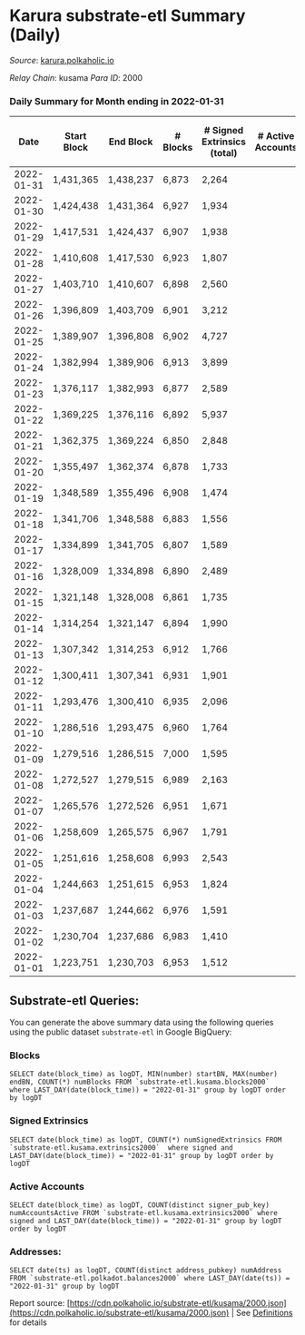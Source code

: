 # Karura substrate-etl Summary (Daily)

_Source_: [karura.polkaholic.io](https://karura.polkaholic.io)

*Relay Chain*: kusama
*Para ID*: 2000



### Daily Summary for Month ending in 2022-01-31


| Date | Start Block | End Block | # Blocks | # Signed Extrinsics (total) | # Active Accounts | # Passive | # New | # Addresses with Balances | # Events | # Transfers | # XCM Transfers In | # XCM Transfers Out |
| ---- | ----------- | --------- | -------- | --------------------------- | ----------------- | --------- | ----- | ------------------------- | -------- | ----------- | ------------------ | ------------------- |
| 2022-01-31 | 1,431,365 | 1,438,237 | 6,873  | 2,264 |  |  |  | 77,495 | 119,020 | 21,971 ($1,691,894.09) | 71 ($138,420.90) | 57 ($182,836.12) |
| 2022-01-30 | 1,424,438 | 1,431,364 | 6,927  | 1,934 |  |  |  | 70,168 | 84,052 | 13,179 ($2,191,529.78) | 109 ($234,767.03) | 79 ($163,065.39) |
| 2022-01-29 | 1,417,531 | 1,424,437 | 6,907  | 1,938 |  |  |  | 70,151 | 83,915 | 13,080 ($1,921,102.57) | 92 ($175,458.58) | 82 ($360,060.41) |
| 2022-01-28 | 1,410,608 | 1,417,530 | 6,923  | 1,807 |  |  |  | 70,129 | 82,874 | 12,911 ($1,660,370.45) | 93 ($184,493.02) | 63 ($137,404.19) |
| 2022-01-27 | 1,403,710 | 1,410,607 | 6,898  | 2,560 |  |  |  | 70,115 | 89,000 | 14,162 ($5,580,048.65) | 138 ($328,878.07) | 118 ($601,313.21) |
| 2022-01-26 | 1,396,809 | 1,403,709 | 6,901  | 3,212 |  |  |  | 70,080 | 93,851 | 15,192 ($4,484,069.76) | 154 ($322,256.26) | 177 ($624,367.98) |
| 2022-01-25 | 1,389,907 | 1,396,808 | 6,902  | 4,727 |  |  |  | 70,055 | 103,487 | 16,312 ($10,957,425.04) | 346 ($1,690,286.51) | 267 ($1,418,613.24) |
| 2022-01-24 | 1,382,994 | 1,389,906 | 6,913  | 3,899 |  |  |  | 69,971 | 96,564 | 14,031 ($6,522,500.08) | 434 ($1,548,571.83) | 178 ($496,668.36) |
| 2022-01-23 | 1,376,117 | 1,382,993 | 6,877  | 2,589 |  |  |  | 69,870 | 85,269 | 12,184 ($4,227,889.96) | 176 ($488,893.24) | 97 ($271,845.65) |
| 2022-01-22 | 1,369,225 | 1,376,116 | 6,892  | 5,937 |  |  |  | 69,807 | 112,019 | 17,195 ($28,736,158.19) | 441 ($1,958,092.24) | 394 ($2,141,674.04) |
| 2022-01-21 | 1,362,375 | 1,369,224 | 6,850  | 2,848 |  |  |  |  | 87,563 | 12,903 ($17,007,366.82) | 170 ($578,280.05) | 155 ($1,330,822.42) |
| 2022-01-20 | 1,355,497 | 1,362,374 | 6,878  | 1,733 |  |  |  | 69,744 | 78,986 | 11,283 ($1,831,420.15) | 80 ($203,351.47) | 102 ($2,519,713.08) |
| 2022-01-19 | 1,348,589 | 1,355,496 | 6,908  | 1,474 |  |  |  | 69,702 | 77,326 | 10,992 ($3,747,058.45) | 73 ($227,839.01) | 75 ($79,843.18) |
| 2022-01-18 | 1,341,706 | 1,348,588 | 6,883  | 1,556 |  |  |  | 69,677 | 77,848 | 10,990 ($2,515,166.24) | 70 ($356,795.71) | 85 ($150,504.33) |
| 2022-01-17 | 1,334,899 | 1,341,705 | 6,807  | 1,589 |  |  |  | 69,649 | 77,304 | 10,918 ($8,579,946.75) | 82 ($235,310.64) | 77 ($143,659.30) |
| 2022-01-16 | 1,328,009 | 1,334,898 | 6,890  | 2,489 |  |  |  | 69,619 | 81,919 | 11,199 ($2,378,010.75) | 77 ($182,404.61) | 82 ($274,929.80) |
| 2022-01-15 | 1,321,148 | 1,328,008 | 6,861  | 1,735 |  |  |  | 69,605 | 78,841 | 11,183 ($1,735,865.50) | 71 ($158,514.08) | 95 ($443,045.80) |
| 2022-01-14 | 1,314,254 | 1,321,147 | 6,894  | 1,990 |  |  |  | 69,545 | 81,366 | 11,860 ($1,865,172.33) | 83 ($163,813.56) | 123 ($422,102.55) |
| 2022-01-13 | 1,307,342 | 1,314,253 | 6,912  | 1,766 |  |  |  | 69,501 | 79,836 | 11,413 ($2,413,709.23) | 85 ($156,522.90) | 100 ($653,374.09) |
| 2022-01-12 | 1,300,411 | 1,307,341 | 6,931  | 1,901 |  |  |  | 69,485 | 81,051 | 11,673 ($3,775,860.06) | 87 ($179,315.48) | 116 ($341,014.05) |
| 2022-01-11 | 1,293,476 | 1,300,410 | 6,935  | 2,096 |  |  |  | 69,459 | 82,648 | 11,984 ($9,448,905.42) | 104 ($427,498.79) | 122 ($418,838.62) |
| 2022-01-10 | 1,286,516 | 1,293,475 | 6,960  | 1,764 |  |  |  | 69,424 | 80,308 | 11,547 ($2,912,740.80) | 104 ($309,641.56) | 84 ($201,517.36) |
| 2022-01-09 | 1,279,516 | 1,286,515 | 7,000  | 1,595 |  |  |  | 69,402 | 79,487 | 11,327 ($4,379,337.40) | 86 ($242,452.83) | 92 ($257,906.74) |
| 2022-01-08 | 1,272,527 | 1,279,515 | 6,989  | 2,163 |  |  |  | 69,386 | 83,868 | 12,299 ($3,994,785.56) | 129 ($425,760.83) | 107 ($319,967.66) |
| 2022-01-07 | 1,265,576 | 1,272,526 | 6,951  | 1,671 |  |  |  | 69,371 | 79,655 | 11,504 ($3,038,370.08) | 85 ($214,287.31) | 74 ($160,936.92) |
| 2022-01-06 | 1,258,609 | 1,265,575 | 6,967  | 1,791 |  |  |  | 69,354 | 80,566 | 11,636 ($2,193,929.12) | 96 ($292,284.17) | 73 ($193,743.05) |
| 2022-01-05 | 1,251,616 | 1,258,608 | 6,993  | 2,543 |  |  |  |  | 85,740 | 12,445 ($5,624,856.24) | 139 ($540,737.22) | 100 ($401,180.90) |
| 2022-01-04 | 1,244,663 | 1,251,615 | 6,953  | 1,824 |  |  |  | 69,300 | 80,791 | 11,704 ($3,539,294.79) | 73 ($217,239.55) | 117 ($424,878.74) |
| 2022-01-03 | 1,237,687 | 1,244,662 | 6,976  | 1,591 |  |  |  | 69,284 | 79,331 | 11,358 ($2,077,356.29) | 80 ($152,358.55) | 78 ($117,712.49) |
| 2022-01-02 | 1,230,704 | 1,237,686 | 6,983  | 1,410 |  |  |  | 69,261 | 77,691 | 11,037 ($1,232,305.56) | 43 ($114,193.44) | 79 ($175,712.90) |
| 2022-01-01 | 1,223,751 | 1,230,703 | 6,953  | 1,512 |  |  |  | 69,247 | 78,564 | 11,293 ($1,789,424.22) | 55 ($151,404.09) | 48 ($56,512.61) |

## Substrate-etl Queries:
You can generate the above summary data using the following queries using the public dataset `substrate-etl` in Google BigQuery:


### Blocks
```
SELECT date(block_time) as logDT, MIN(number) startBN, MAX(number) endBN, COUNT(*) numBlocks FROM `substrate-etl.kusama.blocks2000`  where LAST_DAY(date(block_time)) = "2022-01-31" group by logDT order by logDT
```


### Signed Extrinsics
```
SELECT date(block_time) as logDT, COUNT(*) numSignedExtrinsics FROM `substrate-etl.kusama.extrinsics2000`  where signed and LAST_DAY(date(block_time)) = "2022-01-31" group by logDT order by logDT
```


### Active Accounts
```
SELECT date(block_time) as logDT, COUNT(distinct signer_pub_key) numAccountsActive FROM `substrate-etl.kusama.extrinsics2000` where signed and LAST_DAY(date(block_time)) = "2022-01-31" group by logDT order by logDT
```


### Addresses:
```
SELECT date(ts) as logDT, COUNT(distinct address_pubkey) numAddress FROM `substrate-etl.polkadot.balances2000` where LAST_DAY(date(ts)) = "2022-01-31" group by logDT
```



Report source: [https://cdn.polkaholic.io/substrate-etl/kusama/2000.json](https://cdn.polkaholic.io/substrate-etl/kusama/2000.json) | See [Definitions](/DEFINITIONS.md) for details
